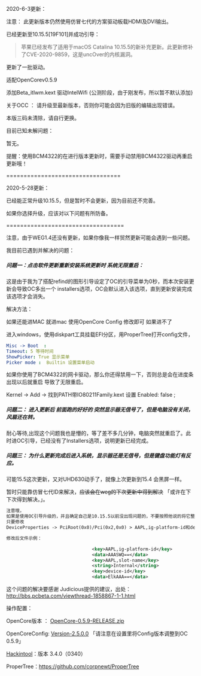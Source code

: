 2020-6-3更新：

注意： 此更新版本仍然使用仿冒七代的方案驱动板载HDMI及DVI输出。

已经更新至10.15.5[19F101]并成功引导：

> 苹果已经发布了适用于macOS Catalina 10.15.5的新补充更新。此更新修补了CVE-2020-9859，这是uncOver的内核漏洞。

更新了一批驱动。

适配OpenCorev0.5.9

添加Beta_itlwm.kext 驱动IntelWifi {公测阶段，由于刚发布，所以暂不默认添加}

关于OCC ： 请升级至最新版本，否则你可能会因为旧版的编辑出现错误。

本版三码未清除，请自行更换。

目前已知未解问题：

暂无。

提醒：使用BCM4322的在进行版本更新时，需要手动禁用BCM4322驱动再重启更新哦！

=================================

2020-5-28更新：

已经能正常升级10.15.5，但是暂时不会更新，因为目前还不完善。

如果你选择升级，应该对以下问题有所防备。

==================================

注意，由于WEG1.4还没有更新，如果你像我一样贸然更新可能会遇到一些问题。

我目前已遇到并解决的问题：

##### 问题一：点击软件更新重新安装系统更新时 系统无限重启：

这是由于我为了搭配refind的图形引导设定了OC的引导菜单为0秒，而本次安装更新会导致OC多出一个 installers选项，OC会默认进入该选项，直到更新安装完成该选项才会消失。

解决方法：

如果还能进MAC 就进mac 使用OpenCore Config 修改即可 如果进不了 

进入windows，使用diskpart工具挂载EFI分区，用ProperTree打开config文件，

```yaml
Misc -> Boot  :  
Timeout: 5 等待时间
ShowPicker: True 显示菜单
Picker mode :  Builtin 设置菜单启动
```

如果你使用了BCM4322的网卡驱动，那么你还得禁用一下，否则总是会在进度条出现以后就重启 导致了无限重启。

Kernel -> Add -> 找到PATH带IO80211Family.kext 设置 Enabled: false ;

##### 问题二： 进入更新后 前面跑的好好的 突然显示器无信号了，但是电脑没有关闭，风扇还在转。

耐心等待,出现这个问题我也是懵的，等了差不多几分钟，电脑突然就重启了。此时进OC引导，已经没有了Installers选项，说明更新已经完成。

##### 问题三： 为什么更新完成后进入系统，显示器还是无信号，但是键盘功能灯有反应。

可能15.5这次更新，又对UHD630动手了，就像上次更新到15.4 会黑屏一样。

暂时只能靠仿冒七代ID来解决，~~应该会在weg的下次更新中得到解决~~ 「或许在下下次得到解决。」。

```xml
注意哦，
如果是使用OC引导升级的，并且确定自己是10.15.5以前没出现问题的，不要按照他说的将它整个PciRoot复制过去，
只要修改
DeviceProperties -> PciRoot(0x0)/Pci(0x2,0x0) > AAPL,ig-platform-id和device-id两项分别为00001259和12590000，就可以了。

修改后文件示例：

                                <key>AAPL,ig-platform-id</key>
                                <data>AAASWQ==</data>
                                <key>AAPL,slot-name</key>
                                <string>Internal</string>
                                <key>device-id</key>
                                <data>ElkAAA==</data>
```

 这个问题的解决要感谢 Judicious提供的建议，出处：http://bbs.pcbeta.com/viewthread-1858867-1-1.html



操作配置：

OpenCore版本 ： [OpenCore-0.5.9-RELEASE.zip](https://github.com/acidanthera/OpenCorePkg/releases/tag/0.5.9)

OpenCoreConfig:  [Version-2.5.0.0](https://mackie100projects.altervista.org/occ-changelog-version-2-5-0-0/) 「请注意在设置里将Config版本调整到OC 0.5.9」

[Hackintool](https://github.com/headkaze/Hackintool)：版本 3.4.0（0340）

ProperTree：https://github.com/corpnewt/ProperTree